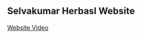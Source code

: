 ## Selvakumar Herbasl Website
[Website Video](https://drive.google.com/file/d/1iML-LvZMMBCQXSG0XyvfLE2iA5LoNqCJ/view?usp=share_link)

